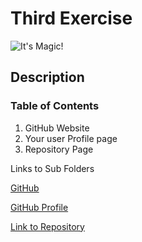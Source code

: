 # Third Exercise
![It's Magic!](https://i.kym-cdn.com/entries/icons/original/000/006/428/637738.jpg)

## Description


### Table of Contents
1. GitHub Website
2. Your user Profile page
3. Repository Page

Links to Sub Folders

[GitHub](https://github.com/)

[GitHub Profile](https://github.com/wdamron1/)

[Link to Repository](https://github.com/wdamron1/Fintech-Attempt2)

